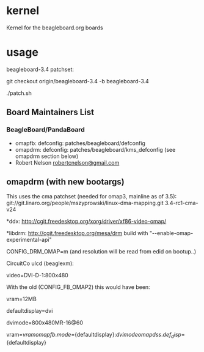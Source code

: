 kernel
======

Kernel for the beagleboard.org boards

usage
======

beagleboard-3.4 patchset:

git checkout origin/beagleboard-3.4 -b beagleboard-3.4

./patch.sh

Board Maintainers List
---------------------

### BeagleBoard/PandaBoard

* omapfb: defconfig: patches/beagleboard/defconfig
* omapdrm: defconfig: patches/beagleboard/kms_defconfig (see omapdrm section below)
* Robert Nelson <robertcnelson@gmail.com>

omapdrm (with new bootargs)
---------------------
This uses the cma patchset (needed for omap3, mainline as of 3.5): git://git.linaro.org/people/mszyprowski/linux-dma-mapping.git 3.4-rc1-cma-v24

*ddx: http://cgit.freedesktop.org/xorg/driver/xf86-video-omap/

*libdrm: http://cgit.freedesktop.org/mesa/drm build with "--enable-omap-experimental-api"

CONFIG_DRM_OMAP=m (and resolution will be read from edid on bootup..)

CircuitCo ulcd (beaglexm):

video=DVI-D-1:800x480

With the old (CONFIG_FB_OMAP2) this would have been:

vram=12MB

defaultdisplay=dvi

dvimode=800x480MR-16@60

vram=${vram} omapfb.mode=${defaultdisplay}:${dvimode} omapdss.def_disp=${defaultdisplay}
